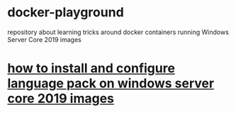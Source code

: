 # docker-playground
repository about learning tricks around docker containers running Windows Server Core 2019 images

# [how to install and configure language pack on windows server core 2019 images](./langpack-on-servercore2019.md)
